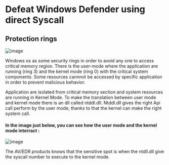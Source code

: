 # Defeat Windows Defender using direct Syscall

## Protection rings


![image](https://user-images.githubusercontent.com/76106120/151554524-e5d661f2-6d22-4051-a2bf-40367cf6ac2f.png)


Windows os as some security rings in order to avoid any one to access critical memory region.
There is the user-mode where the application are running (ring 3) and the kernel mode (ring 0) with the critical system components.
Some resources cannnot be accessed by specific application in order to prevent malicious behavior.

Application are isolated from critical memory section and system resources are running in Kernel Mode.
To make the translation between user mode and kernel mode there is an dll called ntddl.dll.
Ntddl.dll gives the right Api call perform by the user mode, thanks to that the kernel can make the right system call.

#### In the image just below, you can see how the user mode and the kernel mode interract :
 
![image](https://user-images.githubusercontent.com/76106120/151559138-3b33e231-e4a8-4af7-a561-c34278648b02.png)
 
 
 The AV/EDR products knows that the sensitive spot is when the ntdll.dll give the syscall number to execute to the kernel mode.
 
 


